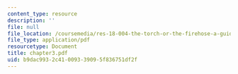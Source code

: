 ```yaml
---
content_type: resource
description: ''
file: null
file_location: /coursemedia/res-18-004-the-torch-or-the-firehose-a-guide-to-section-teaching-spring-2009/b9dac9932c41009339095f836751df2f_chapter3.pdf
file_type: application/pdf
resourcetype: Document
title: chapter3.pdf
uid: b9dac993-2c41-0093-3909-5f836751df2f
---
```

